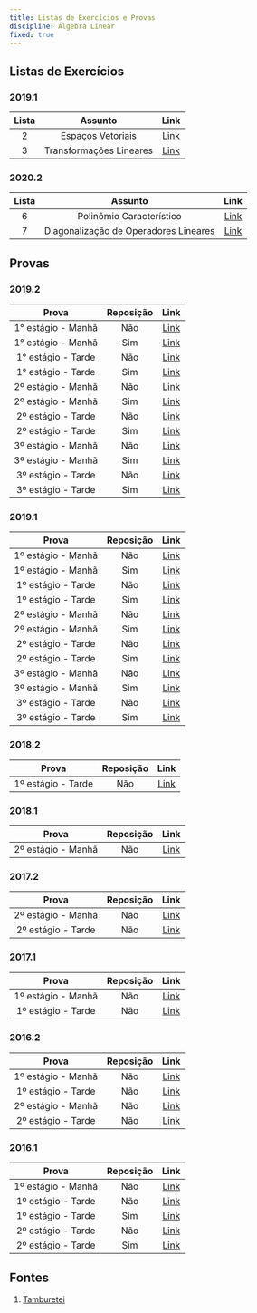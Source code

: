 ```yaml
---
title: Listas de Exercícios e Provas
discipline: Álgebra Linear
fixed: true
---
```


## Listas de Exercícios

### 2019.1
**Lista** | **Assunto** | **Link**  |
:---: | :---:| :---: |
2 | Espaços Vetoriais | [Link](https://drive.google.com/open?id=1oA6-1_JVObauZyw7b8fNfzis7DvfZ3jU) |
3 | Transformações Lineares | [Link](https://drive.google.com/open?id=10WvB50Y_U0X4zDUczofdFrWcVKphq5yP) |

### 2020.2
**Lista** | **Assunto** | **Link** |
:---: | :---: | :---: |
6 | Polinômio Característico | [Link](https://www.ime.unicamp.br/~marcia/AlgebraLinear/Arquivos%20PDF/exemplos_polinomio.pdf)
7 | Diagonalização de Operadores Lineares | [Link](https://www.ime.unicamp.br/~marcia/AlgebraLinear/Arquivos%20PDF/exemplos_diagonalizacao.pdf)

## Provas

### 2019.2
**Prova** | **Reposição** | **Link**  |
:---: | :---:| :---: |
1° estágio - Manhã | Não | [Link](https://drive.google.com/open?id=1V4SKswum3Wwd-ZsTZjXPxj5ld3dGHkns) |
1° estágio - Manhã | Sim | [Link](https://drive.google.com/open?id=1MjQtAf5WpzAXMqbTrIvDCVlXpOjB7Zod) |
1° estágio - Tarde | Não | [Link](https://drive.google.com/open?id=1P08UDr4rbh3K3bGjVDaF4VmyGhVkhdwF) |
1° estágio - Tarde | Sim | [Link](https://drive.google.com/open?id=1n8ZyO5GKt4xpBwo3LSl3R109-altPFtg) |
2º estágio - Manhã | Não | [Link](https://drive.google.com/file/d/1Jae6p1VtFfdkOv8-wNVA_UsbrHoCo3IJ/view?usp=sharing) |
2º estágio - Manhã | Sim | [Link](https://drive.google.com/open?id=1Lk5jrDe8PUIonodR289A7w2KMKknBnwY) |
2º estágio - Tarde | Não | [Link](https://drive.google.com/open?id=1qO8sQM2XCRskFRT7ElmkI3IgZPhmv5DT) |
2º estágio - Tarde | Sim | [Link](https://drive.google.com/open?id=1fHvRywu4h3YzRMuHagsIBsrTsZ5Z-an1) |
3º estágio - Manhã | Não | [Link](https://drive.google.com/open?id=159GA-5rlerxoVdCG6wLa-AIErp0GfcRN) |
3º estágio - Manhã | Sim | [Link](https://drive.google.com/open?id=17dkeX2VEZ5LmTy6DIuYhgfW8oaXCFiuy) |
3º estágio - Tarde | Não | [Link](https://drive.google.com/open?id=1g7sS-Euh_xQDsggSlP_Wk2vSrRP9-78U) |
3º estágio - Tarde | Sim | [Link](https://drive.google.com/open?id=1WiGQ1MEvYaPo81C8AW_Fsj9WZXTZIWb2) |

### 2019.1
**Prova** | **Reposição** | **Link**  |
:---: | :---:| :---: |
1º estágio - Manhã | Não | [Link](https://drive.google.com/open?id=1l0Zo88ZlfLRhoLInbcEBYSq9Avw1dWtm) |
1º estágio - Manhã | Sim | [Link](https://drive.google.com/open?id=1lf7HBpuBoRL925tOU0R01MXTlTe19yOk) |
1º estágio - Tarde | Não | [Link](https://drive.google.com/open?id=1oMYHoBmOBvhLDEfLQ9qccbcFr9L419fi) |
1º estágio - Tarde | Sim | [Link](https://drive.google.com/open?id=1KMH-usIptDZcOBG5DJ5O2EHVv7WNjlc1) |
2º estágio - Manhã | Não | [Link](https://drive.google.com/open?id=15RWx-b_EG5yZBB4Iq6JKQ9LUirCP6HN4) |
2º estágio - Manhã | Sim | [Link](https://drive.google.com/open?id=1imilQ-DSXNHgjVVbzLG_QiDY9BbKFgkx) |
2º estágio - Tarde | Não | [Link](https://drive.google.com/open?id=1F9hCWEDJkCrj10hfKceVUsoDJQ_TS0-D) |
2º estágio - Tarde | Sim | [Link](https://drive.google.com/open?id=1gnV3-dzAU89pX99QZEH1htoUtl_TtHAS) |
3º estágio - Manhã | Não | [Link](https://drive.google.com/open?id=1BWIccVUFvF8pbKpjkrr0vVr98X5ii0DW) |
3º estágio - Manhã | Sim | [Link](https://drive.google.com/open?id=1456_Fh-fz7VV0J0Hau-8TuKeiYUHCHPv) |
3º estágio - Tarde | Não | [Link](https://drive.google.com/open?id=1BagYR4ScxOpFtxxJrZ6KCwS86TfbHMeC) |
3º estágio - Tarde | Sim | [Link](https://drive.google.com/open?id=1aY93znpNDm_57lppuA1-CQJ-qqAHmoTA) |

### 2018.2
**Prova** | **Reposição** | **Link**  |
:---: | :---:| :---: |
1º estágio - Tarde | Não | [Link](https://drive.google.com/open?id=1XeLvrptUPM2oEM8SvfMo2HKUXnRRKjyw) |

### 2018.1
**Prova** | **Reposição** | **Link**  |
:---: | :---:| :---: |
2º estágio - Manhã| Não | [Link](https://drive.google.com/open?id=1fCNA_vSNVK7_1BDeZw9ScThN92JpR1Zp) |

### 2017.2
**Prova** | **Reposição** | **Link**  |
:---: | :---:| :---: |
2º estágio - Manhã| Não | [Link](https://drive.google.com/open?id=1uZH0fQ-nrlg4resGqZi3tKYExnWqLkWq) |
2º estágio - Tarde| Não | [Link](https://drive.google.com/open?id=1P0soFbgnsbdY69fj_zpaT6AFn2pzGsBr) |

### 2017.1
**Prova** | **Reposição** | **Link**  |
:---: | :---:| :---: |
1º estágio - Manhã | Não |[Link](https://drive.google.com/open?id=18kgKzodv_bZ45fNoB-qbeqfH3M0V6QXb) |
1º estágio - Tarde | Não | [Link](https://drive.google.com/file/d/1ILjolq9h_PsdtOXpBBZcEHaIvHc9nqsb/view) |

### 2016.2
**Prova** | **Reposição** | **Link**  |
:---: | :---:| :---: |
1º estágio - Manhã | Não |[Link](https://drive.google.com/open?id=16xZBngtOCnwslz3JFjGXNPrYu93iOV2w) |
1º estágio - Tarde | Não | [Link](https://drive.google.com/open?id=1iu_uC6FtCQ-3LZZkeJQw3KebdQ3rNszO) |
2º estágio - Manhã | Não |[Link](https://drive.google.com/open?id=1bX_EWuGO-PoUwVQmIEHzdZByY8CmeWwr) |
2º estágio - Tarde | Não | [Link](https://drive.google.com/file/d/1KzhnU93G1g3AjQ87HHlDX1x9uQKPS-FN/view) |

### 2016.1
**Prova** | **Reposição** | **Link**  |
:---: | :---:| :---: |
1º estágio - Manhã | Não |[Link](https://drive.google.com/open?id=16Wk_PPocsvcUCsDEHsjv6TaylchMy2oK) |
1º estágio - Tarde | Não | [Link](https://drive.google.com/open?id=1JceEFwiEGVe8L110eAYs3PqocuzYpy2R) |
1º estágio - Tarde | Sim | [Link](https://drive.google.com/open?id=1tkRqmCN80XUYsZmXlKw7VivtC6z6Yudd) |
2º estágio - Tarde | Não | [Link](https://drive.google.com/open?id=1ztmdVCj7jAeYIh94l0edcccsTZosnXJV) |
2º estágio - Tarde | Sim | [Link](https://drive.google.com/file/d/1W4t3FCSelWFFYQHBQWhkG5hPHjAUIIkO/view) |

## Fontes 

1. <a href= "https://github.com/OpenDevUFCG/Tamburetei" target="_blank"> Tamburetei </a>

